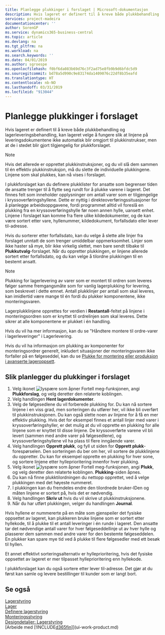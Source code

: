 ```yaml
---
title: Planlegge plukkinger i forslaget | Microsoft-dokumentasjon
description: Hvis lageret er definert til å kreve både plukkbehandling og lagerleveringsbehandling, kan lageret velge å fungere slik at linjene på leveringsdokumentene ikke automatisk blir omgjort til plukkinstrukser, men at de i stedet blir gjort tilgjengelig for plukkforslaget.
services: project-madeira
documentationcenter: ''
author: SorenGP
ms.service: dynamics365-business-central
ms.topic: article
ms.devlang: na
ms.tgt_pltfrm: na
ms.workload: na
ms.search.keywords: ''
ms.date: 04/01/2019
ms.author: sgroespe
ms.openlocfilehash: f0bf6da083b69d76c3f2ad75e8fb9b9d6bfdc5d9
ms.sourcegitcommit: bd78a5d990c9e83174da1409076c22df8b35eafd
ms.translationtype: HT
ms.contentlocale: nb-NO
ms.lasthandoff: 03/31/2019
ms.locfileid: "913044"
---
```

# <a name="plan-picks-in-worksheets"></a>Planlegge plukkinger i forslaget
Hvis lageret er definert til å kreve både plukkbehandling og lagerleveringsbehandling, kan lageret velge å fungere slik at linjene på leveringsdokumentene ikke automatisk blir omgjort til plukkinstrukser, men at de i stedet blir gjort tilgjengelig for plukkforslaget.  

> [!NOTE]  
>  Hvis det allerede er opprettet plukkinstruksjoner, og du vil slå dem sammen til én effektiv plukkinstruksjon, må du slette de individuelle plukkingene. Linjene som skal plukkes, kan nå vises i forslaget.  

I plukkforslaget kan du definere plukklister for ansatte som begrenser tiden de ansatte trenger til å flytte seg rundt for å plukke varene i lageret. Det finnes felt som inneholder opplysninger om antall varer som er tilgjengelige i kryssoverføringshyllene. Dette er nyttig i direkteoverføringssituasjoner for å planlegge arbeidsoppgavene, fordi programmet alltid vil foreslå en plukking fra en kryssoverføringshylle før noen annen hylle, uansett enhet. Linjene i forslaget kan komme fra flere ulike kildedokumenter, og de kan være sortert etter vare, hyllenummer, kildedokument, forfallsdato eller lever til-adresse.  

Hvis du sorterer etter forfallsdato, kan du velge å slette alle linjer fra forslaget unntatt de som trenger umiddelbar oppmerksomhet. Linjer som ikke haster så mye, blir ikke virkelig slettet, men bare sendt tilbake til **Plukkutvalg**-forslaget. Når du oppretter plukkingen, er linjene allerede sortert etter forfallsdato, og du kan velge å tilordne plukkingen til en bestemt ansatt.  

> [!NOTE]  
>  Plukking for lagerlevering av varer som er montert til ordren som leveres følger samme fremgangsmåte som for vanlig lagerplukking for levering, som beskrevet i dette emnet. Antall plukklinjer per antall som skal leveres, kan imidlertid være mange til én fordi du plukker komponentene, ikke monteringsvaren.  
>   
>  Lagerplukklinjene opprettes for verdien i **Restantall**-feltet på linjene i monteringsordren som er knyttet til ordrelinjen som skal leveres. Dette sikrer at alle komponentene er plukket i én handling.  
>   
>  Hvis du vil ha mer informasjon, kan du se "Håndtere montere til ordre-varer i lagerleveringer" i Lagerlevering.  
>   
>  Hvis du vil ha informasjon om plukking av komponenter for monteringsordrer generelt, inkludert situasjoner der monteringsvaren ikke forfaller på en følgeseddel, kan du se [Plukke for montering eller produksjon i avanserte lageroppsett](warehouse-how-to-pick-for-internal-operations-in-advanced-warehousing.md).  

## <a name="to-plan-picks-in-the-worksheet"></a>Slik planlegger du plukkinger i forslaget  
1.  Velg ikonet ![lyspære som åpner Fortell meg-funksjonen](media/ui-search/search_small.png "Fortell hva du vil gjøre"), angi **Plukkforslag**, og velg deretter den relaterte koblingen.  
2.  Velg handlingen **Hent lagerdokumenter**.  
3.  Velg de følgesedlene du vil forberede plukking for. Du kan nå sortere linjene i en viss grad, men sorteringen du utfører her, vil ikke bli overført til plukkinstruksjonen. Du kan også slette noen av linjene for å få en mer effektiv plukking. Hvis det for eksempel finnes et antall linjer med varer i kryssoverføringshyller, er det mulig at du vil opprette en plukking for alle linjene som er knyttet til disse linjene. De kryssoverførte varene vil bli levert (sammen med andre varer på følgesedlene), og kryssoverføringshyllene vil ha plass til flere inngående varer.  
4.  Velg handlingen **Opprett plukk**, og fyll ut siden for **Opprett plukk**-forespørselen. Den sorteringen du ber om her, vil sortere de plukklinjene du oppretter. Du kan for eksempel opprette en plukking for hver sone, og sortere linjene etter hylleprioritering innenfor hver plukking.  
5.  Velg ikonet ![lyspære som åpner Fortell meg-funksjonen](media/ui-search/search_small.png "Fortell hva du vil gjøre"), angi **Plukk**, og velg deretter den relaterte koblingen. **Plukking**-siden åpnes.  
6.  Du kan nå finne plukktilordningen du nettopp opprettet, ved å velge plukkingen med det høyeste nummeret.  
7.  I plukkingen kan du fremdeles endre den tilordnede bruker-IDen og måten linjene er sortert på, hvis det er nødvendig.  
8.  Velg handlingen **Skriv ut** hvis du vil skrive ut plukkinstruksjonene.  
9. Når du har utført plukkingen, velger du handlingen **Journal**.  

Hvis hyllene er nummererte på en måte som gjenspeiler det fysiske oppsettet av lageret, kan plukkeren bruke linjene som er sortert etter hyllekode, til å plukke til et antall leveringer i én runde i lageret. Den ansatte tar det nødvendige antall varer for hver følgeseddellinje ut av hver hylle og plasserer dem sammen med andre varer for den bestemte følgeseddelen. En plukker kan spare mye tid ved å plukke til flere følgesedler med ett besøk til hyllen.  

Et annet effektivt sorteringsalternativ er hylleprioritering, hvis det fysiske oppsettet av lageret er mer tilpasset hylleprioritering enn hyllekode.  

I plukkforslaget kan du også sortere etter lever til-adresse. Det gjør at du først kan samle og levere bestillinger til kunder som er langt bort.  

## <a name="see-also"></a>Se også
[Lagerstyring](warehouse-manage-warehouse.md)  
[Lager](inventory-manage-inventory.md)  
[Definere lagerstyring](warehouse-setup-warehouse.md)     
[Monteringsstyring](assembly-assemble-items.md)    
[Designdetaljer: Lagerstyring](design-details-warehouse-management.md)  
[Arbeide med [!INCLUDE[d365fin](includes/d365fin_md.md)]](ui-work-product.md)
